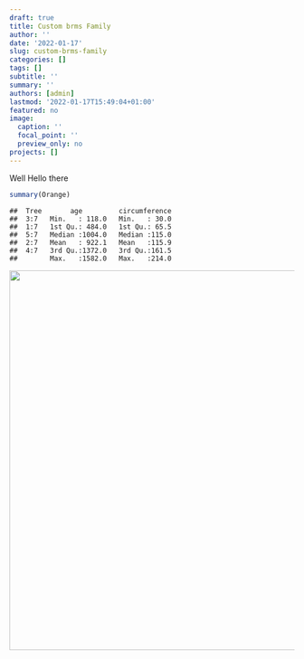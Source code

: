 ```yaml
---
draft: true
title: Custom brms Family
author: ''
date: '2022-01-17'
slug: custom-brms-family
categories: []
tags: []
subtitle: ''
summary: ''
authors: [admin]
lastmod: '2022-01-17T15:49:04+01:00'
featured: no
image:
  caption: ''
  focal_point: ''
  preview_only: no
projects: []
---
```


Well Hello there


```r
summary(Orange)
```

```
##  Tree       age         circumference  
##  3:7   Min.   : 118.0   Min.   : 30.0  
##  1:7   1st Qu.: 484.0   1st Qu.: 65.5  
##  5:7   Median :1004.0   Median :115.0  
##  2:7   Mean   : 922.1   Mean   :115.9  
##  4:7   3rd Qu.:1372.0   3rd Qu.:161.5  
##        Max.   :1582.0   Max.   :214.0
```

<img src="{{< blogdown/postref >}}index_files/figure-html/unnamed-chunk-2-1.png" width="672" />
